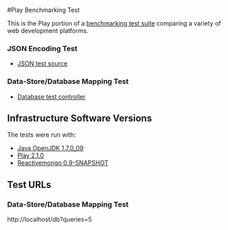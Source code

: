 #Play Benchmarking Test

This is the Play portion of a [benchmarking test suite](../) comparing a variety of web development platforms.

### JSON Encoding Test

* [JSON test source](app/controllers/Application.scala)

### Data-Store/Database Mapping Test

* [Database test controller](app/controllers/Application.scala)

## Infrastructure Software Versions
The tests were run with:

* [Java OpenJDK 1.7.0_09](http://openjdk.java.net/)
* [Play 2.1.0](http://http://www.playframework.com/)
* [Reactivemongo 0.9-SNAPSHOT](https://github.com/zenexity/Play-ReactiveMongo)

## Test URLs
### Data-Store/Database Mapping Test

http://localhost/db?queries=5
